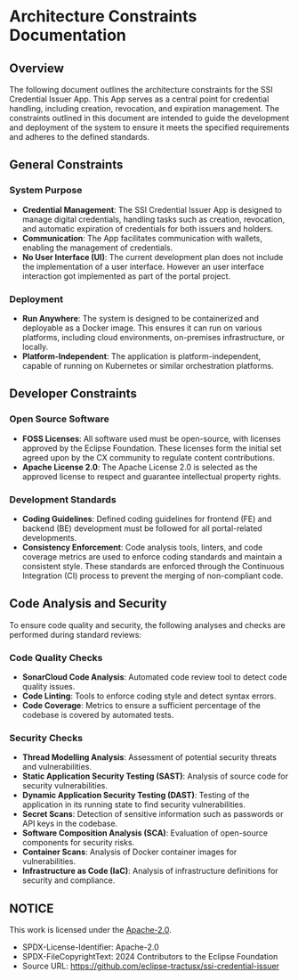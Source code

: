 # Architecture Constraints Documentation

## Overview

The following document outlines the architecture constraints for the SSI Credential Issuer App. This App serves as a central point for credential handling, including creation, revocation, and expiration management. The constraints outlined in this document are intended to guide the development and deployment of the system to ensure it meets the specified requirements and adheres to the defined standards.

## General Constraints

### System Purpose

- **Credential Management**: The SSI Credential Issuer App is designed to manage digital credentials, handling tasks such as creation, revocation, and automatic expiration of credentials for both issuers and holders.
- **Communication**: The App facilitates communication with wallets, enabling the management of credentials.
- **No User Interface (UI)**: The current development plan does not include the implementation of a user interface. However an user interface interaction got implemented as part of the portal project.

### Deployment

- **Run Anywhere**: The system is designed to be containerized and deployable as a Docker image. This ensures it can run on various platforms, including cloud environments, on-premises infrastructure, or locally.
- **Platform-Independent**: The application is platform-independent, capable of running on Kubernetes or similar orchestration platforms.

## Developer Constraints

### Open Source Software

- **FOSS Licenses**: All software used must be open-source, with licenses approved by the Eclipse Foundation. These licenses form the initial set agreed upon by the CX community to regulate content contributions.
- **Apache License 2.0**: The Apache License 2.0 is selected as the approved license to respect and guarantee intellectual property rights.

### Development Standards

- **Coding Guidelines**: Defined coding guidelines for frontend (FE) and backend (BE) development must be followed for all portal-related developments.
- **Consistency Enforcement**: Code analysis tools, linters, and code coverage metrics are used to enforce coding standards and maintain a consistent style. These standards are enforced through the Continuous Integration (CI) process to prevent the merging of non-compliant code.

## Code Analysis and Security

To ensure code quality and security, the following analyses and checks are performed during standard reviews:

### Code Quality Checks

- **SonarCloud Code Analysis**: Automated code review tool to detect code quality issues.
- **Code Linting**: Tools to enforce coding style and detect syntax errors.
- **Code Coverage**: Metrics to ensure a sufficient percentage of the codebase is covered by automated tests.

### Security Checks

- **Thread Modelling Analysis**: Assessment of potential security threats and vulnerabilities.
- **Static Application Security Testing (SAST)**: Analysis of source code for security vulnerabilities.
- **Dynamic Application Security Testing (DAST)**: Testing of the application in its running state to find security vulnerabilities.
- **Secret Scans**: Detection of sensitive information such as passwords or API keys in the codebase.
- **Software Composition Analysis (SCA)**: Evaluation of open-source components for security risks.
- **Container Scans**: Analysis of Docker container images for vulnerabilities.
- **Infrastructure as Code (IaC)**: Analysis of infrastructure definitions for security and compliance.

## NOTICE

This work is licensed under the [Apache-2.0](https://www.apache.org/licenses/LICENSE-2.0).

- SPDX-License-Identifier: Apache-2.0
- SPDX-FileCopyrightText: 2024 Contributors to the Eclipse Foundation
- Source URL: https://github.com/eclipse-tractusx/ssi-credential-issuer

